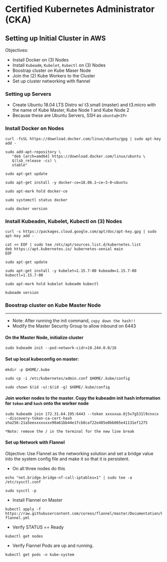 # Certified Kubernetes Administrator (CKA)

## Setting up Initial Cluster in AWS

Objectives:
- Install Docker on (3) Nodes
- Install `Kubeadm`, `Kubelet`, `Kubectl` on (3) Nodes
- Boostrap cluster on Kube Maser Node
- Join the (2) Kube Workers to the Cluster
- Set up cluster networking with flannel

### Setting up Servers
- Create Ubuntu 18.04 LTS Distro w/ t3.small (master) and t3.micro with the name of Kube Master, Kube Node 1 and Kube Node 2
- Because these are Ubuntu Servers, SSH as `ubuntu@<IP>` 

### Install Docker on Nodes
```
curl -fsSL https://download.docker.com/linux/ubuntu/gpg | sudo apt-key add -

sudo add-apt-repository \
   "deb [arch=amd64] https://download.docker.com/linux/ubuntu \
   $(lsb_release -cs) \
   stable"

sudo apt-get update

sudo apt-get install -y docker-ce=18.06.1~ce~3-0~ubuntu

sudo apt-mark hold docker-ce

sudo systemctl status docker

sudo docker version
```

### Install Kubeadm, Kubelet, Kubectl on (3) Nodes

```
curl -s https://packages.cloud.google.com/apt/doc/apt-key.gpg | sudo apt-key add -

cat << EOF | sudo tee /etc/apt/sources.list.d/kubernetes.list
deb https://apt.kubernetes.io/ kubernetes-xenial main
EOF

sudo apt-get update

sudo apt-get install -y kubelet=1.15.7-00 kubeadm=1.15.7-00 kubectl=1.15.7-00

sudo apt-mark hold kubelet kubeadm kubectl

kubeadm version
```

### Boostrap cluster on Kube Master Node
***
* Note: After running the init command, `copy down the hash!!`
* Modify the Master Security Group to allow inbound on 6443 
#### On the Master Node, initialize cluster
```
sudo kubeadm init --pod-network-cidr=10.244.0.0/16
```
#### Set up local kubeconfig on master:
```
mkdir -p $HOME/.kube

sudo cp -i /etc/kubernetes/admin.conf $HOME/.kube/config

sudo chown $(id -u):$(id -g) $HOME/.kube/config
```

#### Join worker nodes to the master. Copy the kubeadm init hash information for `token` and `hash` onto the worker node
```
sudo kubeadm join 172.31.64.195:6443 --token xxxxxua.0j5v7g531l9cnxcx --discovery-token-ca-cert-hash sha256:21a5eexxxxxxxx90a61bb44e1fcb8caf22e485e0bb065e41131ef1275

*Note: remove the / in the terminal for the new line break
```

#### Set up Network with Flannel
Objective: Use Flannel as the networking solution and set a bridge value into the system config file and make it so that it is persistent.

* On all three nodes do this
```
echo "net.bridge.bridge-nf-call-iptables=1" | sudo tee -a /etc/sysctl.conf

sudo sysctl -p
```
* Install Flannel on Master
```
kubectl apply -f https://raw.githubusercontent.com/coreos/flannel/master/Documentation/kube-flannel.yml
```
* Verify STATUS == Ready
```
kubectl get nodes
```
* Verify Flannel Pods are up and running.
```
kubectl get pods -n kube-system
```